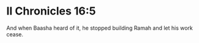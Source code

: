 # II Chronicles 16:5

And when Baasha heard of it, he stopped building Ramah and let his work cease.
